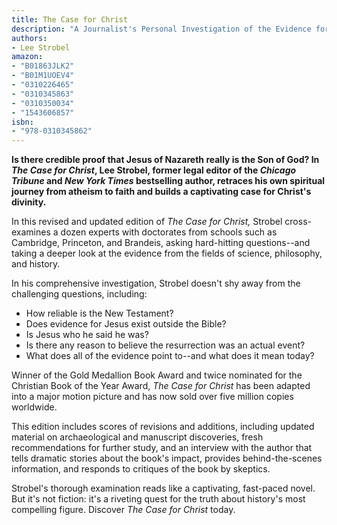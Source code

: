 ```yaml
---
title: The Case for Christ
description: "A Journalist's Personal Investigation of the Evidence for Jesus"
authors:
- Lee Strobel
amazon:
- "B01863JLK2"
- "B01M1UOEV4"
- "0310226465"
- "0310345863"
- "0310350034"
- "1543606857"
isbn:
- "978-0310345862"
---
```

__Is there credible proof that Jesus of Nazareth really is the Son of God? In _The Case for Christ_, Lee Strobel, former legal editor of the _Chicago Tribune_ and _New York Times_ bestselling author, retraces his own spiritual journey from atheism to faith and builds a captivating case for Christ's divinity.__

In this revised and updated edition of _The Case for Christ,_ Strobel cross-examines a dozen experts with doctorates from schools such as Cambridge, Princeton, and Brandeis, asking hard-hitting questions--and taking a deeper look at the evidence from the fields of science, philosophy, and history.

In his comprehensive investigation, Strobel doesn't shy away from the challenging questions, including:
*   How reliable is the New Testament?
*   Does evidence for Jesus exist outside the Bible?
*   Is Jesus who he said he was?
*   Is there any reason to believe the resurrection was an actual event?
*   What does all of the evidence point to--and what does it mean today?

Winner of the Gold Medallion Book Award and twice nominated for the Christian Book of the Year Award, _The Case for Christ_ has been adapted into a major motion picture and has now sold over five million copies worldwide.

This edition includes scores of revisions and additions, including updated material on archaeological and manuscript discoveries, fresh recommendations for further study, and an interview with the author that tells dramatic stories about the book's impact, provides behind-the-scenes information, and responds to critiques of the book by skeptics.

Strobel's thorough examination reads like a captivating, fast-paced novel. But it's not fiction: it's a riveting quest for the truth about history's most compelling figure. Discover _The Case for Christ_ today.
